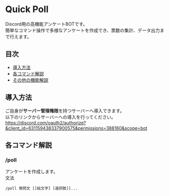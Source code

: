 # Quick Poll
Discord用の高機能アンケートBOTです。  
簡単なコマンド操作で多様なアンケートを作成でき、票数の集計、データ出力まで行えます。  

## 目次
- [導入方法](#導入方法)
- [各コマンド解説](#各コマンド解説)
- [その他の機能解説](#その他の機能解説)

## 導入方法
ご自身が**サーバー管理権限**を持つサーバーへ導入できます。  
以下のリンクからサーバーへの導入を行ってください。  
https://discord.com/oauth2/authorize?&client_id=631159438337900575&permissions=388160&scope=bot  

## 各コマンド解説
### /poll
アンケートを作成します。  
文法
```
/poll 質問文 [[絵文字] [選択肢]]...
```
